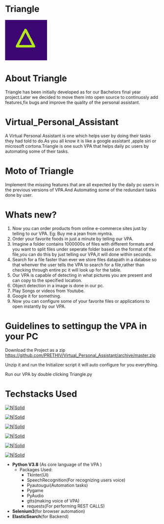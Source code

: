 # Triangle

[![N|Solid](https://github.com/PRETHIV/Virtual_Personal_Assistant/blob/master/assets/voice.png?raw=true)]()

# About Triangle
Triangle has been initially developed as for our Bachelors final year project.Later we decided to move them into open source to continuosly add features,fix bugs and improve the
quality of the personal assistant.

# Virtual_Personal_Assistant
A Virtual Personal Assistant is one which helps user by doing their tasks they had told to do.As you all know it is like a google assistant ,apple siri or microsoft cortona.Triangle is one such 
VPA that helps daily pc users by automating some of their tasks.

# Moto of Triangle
Implement the missing features that are all expected by the daily pc users in the previous 
versions of VPA.And Automating some of the redundant tasks done by user.

# Whats new?
1. Now you can order products from online e-commerce sites just by telling to our VPA.
Eg: Buy me a jean from myntra.
1. Order your favorite foods in just a minute by telling our VPA.
1. Imagine a folder contains 1000000s of files with different formats and you want to split files under seperate folder based on the format of the file,you can do this by just telling our VPA,it will done within seconds.
1. Search for a file faster than ever we store files datapath in a databse so that whenver the user tells the VPA to search for a file,rather than checking through entire pc it will look up for the table.
1. Our VPA is capable of detecting in what pictures you are present and can copy to the specified location.
1. Object detection in a image is done in our pc.
1. Play Songs or videos from Youtube.
1. Google it for something.
1. Now you can configure some of your favorite files or applications to open
instantly by our VPA.

# Guidelines to settingup the VPA in your PC

Download the Project as a zip https://github.com/PRETHIV/Virtual_Personal_Assistant/archive/master.zip

Unzip it and run the Initializer script it will auto configure for you everything.

Run our VPA by double clicking Triangle.py

# Techstacks Used

[![N|Solid](https://miro.medium.com/max/1400/1*zvPL19PUTMslrhXPODj_Og.png)]()

[![N|Solid](https://encrypted-tbn0.gstatic.com/images?q=tbn:ANd9GcRe-e1IEgdvpi6PxzXFJ9cnxjloH91s55ZZxVybAro4sTuuDIWsbw&s)]()

[![N|Solid](https://encrypted-tbn0.gstatic.com/images?q=tbn%3AANd9GcR0eNWMLXyG9ux-rI_HcremfDbtypGpDcEpR4sYaAcDz7UlTQqB&usqp=CAU)]()

[![N|Solid](https://encrypted-tbn0.gstatic.com/images?q=tbn%3AANd9GcTEs5M4TkSEKqMFHZG6ubQmNafzzhgUEORzRXPRnKT85b_8Rr5T&usqp=CAU)]()

[![N|Solid](https://encrypted-tbn0.gstatic.com/images?q=tbn%3AANd9GcRNG2OBTdSzzEMUwCvMhijHdE000cB91EXt12Vgk3ybO4HCFxE8&usqp=CAU)]()

[![N|Solid](https://d1lr9ugy3ubsqe.cloudfront.net/assets/bonsai-logo/wordmark-e1cd9e1280f937dca9595a6710c330ae6a9db985a3720f647ef8caa998c7348c.svg)]()

* __Python V3.8__ (As core language of the VPA )
    * Packages Used:
        * Tkinter(UI)
        * SpeechRecognition(For recognizing users voice)
        * Pyautougui(Automation tasks)
        * Pygame
        * PyAudio
        * gtts(making voice of VPA)
        * requests(For performing REST CALLS)
* __Selenium3__(for browser automation)
* __ElasticSearch__(for Backend)

